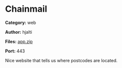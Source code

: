 # Chainmail
**Category:** web

**Author:** hjalti

**Files:** [app.zip](./app.zip)

**Port:** 443

Nice website that tells us where postcodes are located.
